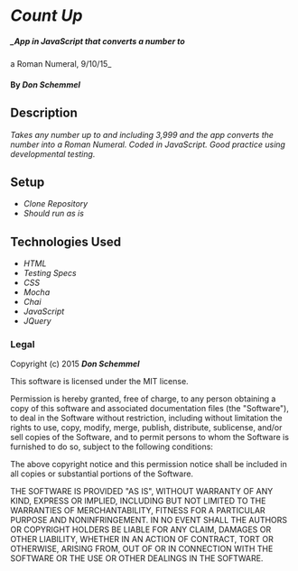 # _Count Up_

##### _App in JavaScript that converts a number to
a Roman Numeral, 9/10/15_

#### By _**Don Schemmel**_

## Description

_Takes any number up to and including 3,999 and the app converts the number into a Roman Numeral. Coded in JavaScript. Good practice using developmental testing._

## Setup

* _Clone Repository_
* _Should run as is_

## Technologies Used

* _HTML_
* _Testing Specs_
* _CSS_
* _Mocha_
* _Chai_
* _JavaScript_
* _JQuery_

### Legal

Copyright (c) 2015 **_Don Schemmel_**

This software is licensed under the MIT license.

Permission is hereby granted, free of charge, to any person obtaining a copy
of this software and associated documentation files (the "Software"), to deal
in the Software without restriction, including without limitation the rights
to use, copy, modify, merge, publish, distribute, sublicense, and/or sell
copies of the Software, and to permit persons to whom the Software is
furnished to do so, subject to the following conditions:

The above copyright notice and this permission notice shall be included in
all copies or substantial portions of the Software.

THE SOFTWARE IS PROVIDED "AS IS", WITHOUT WARRANTY OF ANY KIND, EXPRESS OR
IMPLIED, INCLUDING BUT NOT LIMITED TO THE WARRANTIES OF MERCHANTABILITY,
FITNESS FOR A PARTICULAR PURPOSE AND NONINFRINGEMENT. IN NO EVENT SHALL THE
AUTHORS OR COPYRIGHT HOLDERS BE LIABLE FOR ANY CLAIM, DAMAGES OR OTHER
LIABILITY, WHETHER IN AN ACTION OF CONTRACT, TORT OR OTHERWISE, ARISING FROM,
OUT OF OR IN CONNECTION WITH THE SOFTWARE OR THE USE OR OTHER DEALINGS IN
THE SOFTWARE.
